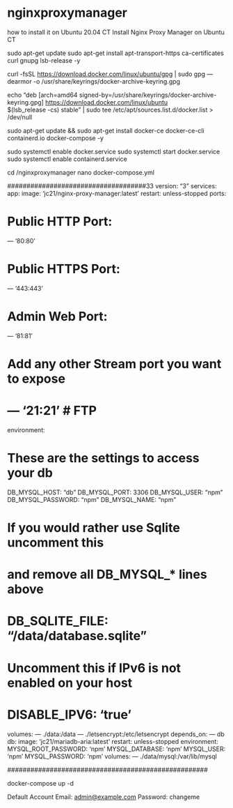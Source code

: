 # nginxproxymanager
how to install it on Ubuntu 20.04 CT
Install Nginx Proxy Manager on Ubuntu CT

sudo apt-get update
sudo apt-get install apt-transport-https ca-certificates curl gnupg lsb-release -y

curl -fsSL https://download.docker.com/linux/ubuntu/gpg | sudo gpg — dearmor -o /usr/share/keyrings/docker-archive-keyring.gpg

echo “deb [arch=amd64 signed-by=/usr/share/keyrings/docker-archive-keyring.gpg] https://download.docker.com/linux/ubuntu \
$(lsb_release -cs) stable” | sudo tee /etc/apt/sources.list.d/docker.list > /dev/null

sudo apt-get update && sudo apt-get install docker-ce docker-ce-cli containerd.io docker-compose -y


sudo systemctl enable docker.service
sudo systemctl start docker.service
sudo systemctl enable containerd.service

cd /nginxproxymanager
nano docker-compose.yml

####################################33
version: “3”
services:
app:
image: ‘jc21/nginx-proxy-manager:latest’
restart: unless-stopped
ports:
# Public HTTP Port:
— ‘80:80’
# Public HTTPS Port:
— ‘443:443’
# Admin Web Port:
— ‘81:81’
# Add any other Stream port you want to expose
# — ‘21:21’ # FTP
environment:
# These are the settings to access your db
DB_MYSQL_HOST: “db”
DB_MYSQL_PORT: 3306
DB_MYSQL_USER: “npm”
DB_MYSQL_PASSWORD: “npm”
DB_MYSQL_NAME: “npm”
# If you would rather use Sqlite uncomment this
# and remove all DB_MYSQL_* lines above
# DB_SQLITE_FILE: “/data/database.sqlite”
# Uncomment this if IPv6 is not enabled on your host
# DISABLE_IPV6: ‘true’
volumes:
— ./data:/data
— ./letsencrypt:/etc/letsencrypt
depends_on:
— db
db:
image: ‘jc21/mariadb-aria:latest’
restart: unless-stopped
environment:
MYSQL_ROOT_PASSWORD: ‘npm’
MYSQL_DATABASE: ‘npm’
MYSQL_USER: ‘npm’
MYSQL_PASSWORD: ‘npm’
volumes:
— ./data/mysql:/var/lib/mysql

####################################################

docker-compose up -d

Default Account
Email: admin@example.com
Password: changeme
